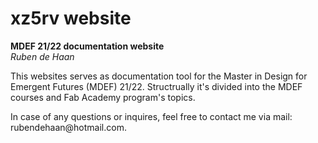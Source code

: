 # xz5rv website

**MDEF 21/22 documentation website**<br>
*Ruben de Haan*

<p>
This websites serves as documentation tool for the Master in Design for Emergent Futures (MDEF) 21/22. Structrually it's divided into the MDEF courses and Fab Academy program's topics.
 </p>
 <p>
 In case of any questions or inquires, feel free to contact me via mail: rubendehaan@hotmail.com.
 </p>
